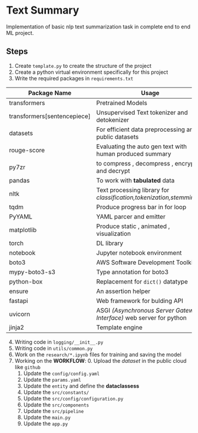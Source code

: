 # Text Summary
Implementation of basic nlp text summarization task in complete end to end ML project.

## Steps
1. Create `template.py` to create the structure of the project
2. Create a python virtual environment specifically for this project
3. Write the required packages in `requirements.txt`

| Package Name | Usage |
| ------------ | ----- |
| transformers | Pretrained Models |
| transformers[sentencepiece] | Unsupervised Text tokenizer and detokenizer |
| datasets | For efficient data preprocessing and public datasets |
| rouge-score | Evaluating the auto gen text with human produced summary |
| py7zr | to compress , decompress , encrypt and decrypt |
| pandas | To work with **tabulated** data |
| nltk | Text processing library for *classification,tokenization,stemming,...* |
| tqdm | Produce progress bar in for loop |
| PyYAML | YAML parcer and emitter |
| matplotlib | Produce static , animated , visualization | 
| torch | DL library |
| notebook | Jupyter notebook environment |
| boto3 | AWS Software Development Toolkit |
| mypy-boto3-s3 | Type annotation for boto3 |
| python-box | Replacement for `dict()` datatype |
| ensure | An assertion helper |
| fastapi | Web framework for bulding API |
| uvicorn | ASGI *(Asynchronous Server Gateway Interface)* web server for python |
| jinja2 | Template engine |

4. Writing code in `logging/__init__.py`
5. Writing code in `utils/common.py` 
6. Work on the `research/*.ipynb` files for training and saving the model
7. Working on the **WORKFLOW**:
    0. Upload the *dataset* in the public cloud like `github`
    1. Update the `config/config.yaml`
    2. Update the `params.yaml`
    3. Update the `entity` and define the **dataclassess**
    4. Update the `src/constants/`
    5. Update the `src/config/configuration.py`
    6. Update the `src/components`
    7. Update the `src/pipeline`
    8. Update the `main.py`
    9. Update the `app.py`
